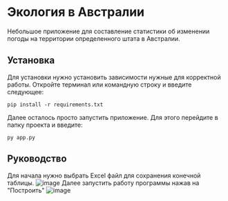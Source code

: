 # Экология в Австралии
Небольшое приложение для составление статистики об изменении погоды на территории определенного штата в Австралии.
## Установка
Для установки нужно установить зависимости нужные для корректной работы. Откройте терминал или командную строку и введите следующее:
```
pip install -r requirements.txt
```
Далее осталось просто запустить приложение. Для этого перейдите в папку проекта и введите:
```
py app.py
```
## Руководство 
Для начала нужно выбрать Excel файл для сохранения конечной таблицы.
![image](https://github.com/vladislavean/ecology-in-australia/assets/34402586/ab4b3929-9da5-409c-8fc5-d621df1f706b)
Далее запустить работу программы нажав на "Построить"
![image](https://github.com/vladislavean/ecology-in-australia/assets/34402586/24ed9908-b7a2-437c-ace0-e1e0d37d0ebd)


